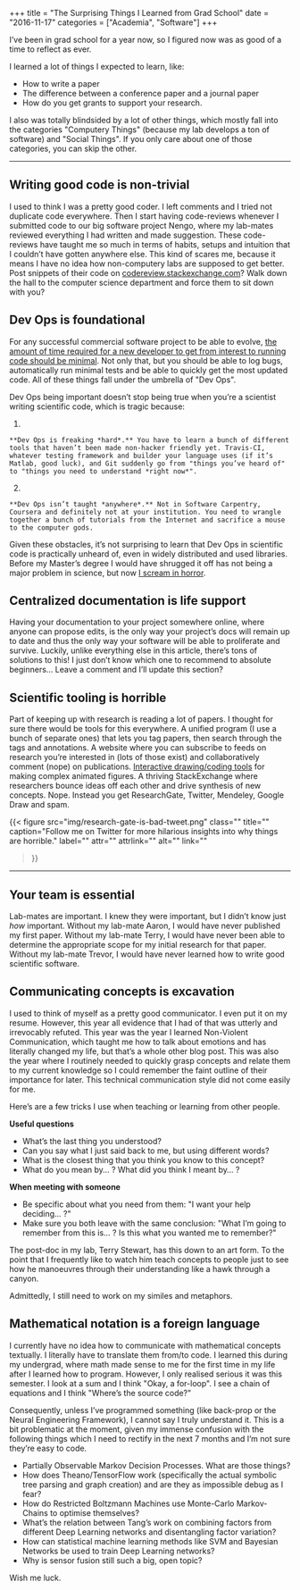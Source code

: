 +++
title = "The Surprising Things I Learned from Grad School"
date = "2016-11-17"
categories = ["Academia", "Software"]
+++

I’ve been in grad school for a year now, so I figured now was as good of a time to reflect as ever.

I learned a lot of things I expected to learn, like:

- How to write a paper
- The difference between a conference paper and a journal paper
- How do you get grants to support your research.

I also was totally blindsided by a lot of other things, which mostly fall into the categories "Computery Things" (because my lab develops a ton of software) and "Social Things". If you only care about one of those categories, you can skip the other.

---

## Writing good code is non-trivial

I used to think I was a pretty good coder. I left comments and I tried not duplicate code everywhere. Then I start having code-reviews whenever I submitted code to our big software project Nengo, where my lab-mates reviewed everything I had written and made suggestion. These code-reviews have taught me so much in terms of habits, setups and intuition that I couldn’t have gotten anywhere else. This kind of scares me, because it means I have no idea how non-computery labs are supposed to get better. Post snippets of their code on [codereview.stackexchange.com](http://codereview.stackexchange.com/)? Walk down the hall to the computer science department and force them to sit down with you?

## Dev Ops is foundational

For any successful commercial software project to be able to evolve, [the amount of time required for a new developer to get from interest to running code should be minimal](http://www.joelonsoftware.com/articles/fog0000000043.html). Not only that, but you should be able to log bugs, automatically run minimal tests and be able to quickly get the most updated code. All of these things fall under the umbrella of "Dev Ops".

Dev Ops being important doesn’t stop being true when you’re a scientist writing scientific code, which is tragic because:

1.  

    **Dev Ops is freaking *hard*.** You have to learn a bunch of different tools that haven’t been made non-hacker friendly yet. Travis-CI, whatever testing framework and builder your language uses (if it’s Matlab, good luck), and Git suddenly go from "things you’ve heard of" to "things you need to understand *right now*".
2.  

    **Dev Ops isn’t taught *anywhere*.** Not in Software Carpentry, Coursera and definitely not at your institution. You need to wrangle together a bunch of tutorials from the Internet and sacrifice a mouse to the computer gods.


Given these obstacles, it’s not surprising to learn that Dev Ops in scientific code is practically unheard of, even in widely distributed and used libraries. Before my Master’s degree I would have shrugged it off has not being a major problem in science, but now [I scream in horror](https://bullshit.ist/why-im-an-open-source-nerd-an-apology-7d7a3e0e13e9#.f8rjqga4h).

## Centralized documentation is life support

Having your documentation to your project somewhere online, where anyone can propose edits, is the only way your project’s docs will remain up to date and thus the only way your software will be able to proliferate and survive. Luckily, unlike everything else in this article, there’s tons of solutions to this! I just don’t know which one to recommend to absolute beginners… Leave a comment and I’ll update this section?

## Scientific tooling is horrible

Part of keeping up with research is reading a lot of papers. I thought for sure there would be tools for this everywhere. A unified program (I use a bunch of separate ones) that lets you tag papers, then search through the tags and annotations. A website where you can subscribe to feeds on research you’re interested in (lots of those exist) and collaboratively comment (nope) on publications. [Interactive drawing/coding tools](https://www.youtube.com/watch?v=YuGVC8VqXz0&list=WL&index=45) for making complex animated figures. A thriving StackExchange where researchers bounce ideas off each other and drive synthesis of new concepts. Nope. Instead you get ResearchGate, Twitter, Mendeley, Google Draw and spam.

{{< figure
  src="img/research-gate-is-bad-tweet.png"
  class=""
  title=""
  caption="Follow me on Twitter for more hilarious insights into why things are horrible."
  label=""
  attr=""
  attrlink=""
  alt=""
  link=""
 >}}

---

## Your team is essential

Lab-mates are important. I knew they were important, but I didn’t know just *how* important. Without my lab-mate Aaron, I would have never published my first paper. Without my lab-mate Terry, I would have never been able to determine the appropriate scope for my initial research for that paper. Without my lab-mate Trevor, I would have never learned how to write good scientific software.

## Communicating concepts is excavation

I used to think of myself as a pretty good communicator. I even put it on my resume. However, this year all evidence that I had of that was utterly and irrevocably refuted. This year was the year I learned Non-Violent Communication, which taught me how to talk about emotions and has literally changed my life, but that’s a whole other blog post. This was also the year where I routinely needed to quickly grasp concepts and relate them to my current knowledge so I could remember the faint outline of their importance for later. This technical communication style did not come easily for me.

Here’s are a few tricks I use when teaching or learning from other people.

**Useful questions**

- What’s the last thing you understood?
- Can you say what I just said back to me, but using different words?
- What is the closest thing that you think you know to this concept?
- What do you mean by… ? What did you think I meant by… ?


**When meeting with someone**

- Be specific about what you need from them: "I want your help deciding… ?"
- Make sure you both leave with the same conclusion: "What I’m going to remember from this is… ? Is this what you wanted me to remember?"


The post-doc in my lab, Terry Stewart, has this down to an art form. To the point that I frequently like to watch him teach concepts to people just to see how he manoeuvres through their understanding like a hawk through a canyon.

Admittedly, I still need to work on my similes and metaphors.

## Mathematical notation is a foreign language

I currently have no idea how to communicate with mathematical concepts textually. I literally have to translate them from/to code. I learned this during my undergrad, where math made sense to me for the first time in my life after I learned how to program. However, I only realised serious it was this semester. I look at a sum and I think "Okay, a for-loop". I see a chain of equations and I think "Where’s the source code?"

Consequently, unless I’ve programmed something (like back-prop or the Neural Engineering Framework), I cannot say I truly understand it. This is a bit problematic at the moment, given my immense confusion with the following things which I need to rectify in the next 7 months and I’m not sure they’re easy to code.

- Partially Observable Markov Decision Processes. What are those things?
- How does Theano/TensorFlow work (specifically the actual symbolic tree parsing and graph creation) and are they as impossible debug as I fear?
- How do Restricted Boltzmann Machines use Monte-Carlo Markov-Chains to optimise themselves?
- What’s the relation between Tang’s work on combining factors from different Deep Learning networks and disentangling factor variation?
- How can statistical machine learning methods like SVM and Bayesian Networks be used to train Deep Learning networks?
- Why is sensor fusion still such a big, open topic?

Wish me luck.
